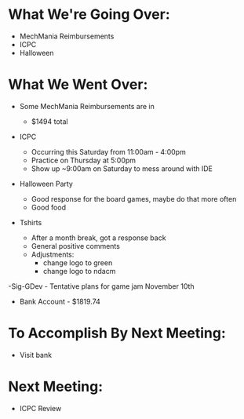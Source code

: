 # What We're Going Over:- MechMania Reimbursements- ICPC- Halloween# What We Went Over:  - Some MechMania Reimbursements are in	- $1494 total- ICPC	- Occurring this Saturday from 11:00am - 4:00pm	- Practice on Thursday at 5:00pm	- Show up ~9:00am on Saturday to mess around with IDE- Halloween Party	- Good response for the board games, maybe do that more often	- Good food- Tshirts	- After a month break, got a response back	- General positive comments	- Adjustments:		- change logo to green		- change logo to ndacm-Sig-GDev	- Tentative plans for game jam November 10th- Bank Account - $1819.74# To Accomplish By Next Meeting:  - Visit bank# Next Meeting:- ICPC Review